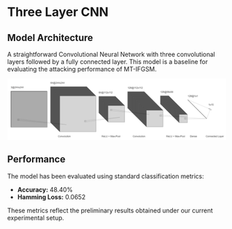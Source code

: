 # Three Layer CNN

## Model Architecture
A straightforward Convolutional Neural Network with three convolutional layers followed by a fully connected layer. This model is a baseline for evaluating the attacking performance of MT-IFGSM.

![Two Layer CNN Architecture](/images/two_layer_CNN.png)

## Performance
The model has been evaluated using standard classification metrics:

- **Accuracy:** 48.40%
- **Hamming Loss:** 0.0652

These metrics reflect the preliminary results obtained under our current experimental setup.
